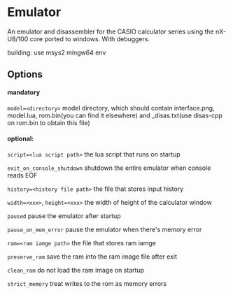 # Emulator

An emulator and disassembler for the CASIO calculator series using the nX-U8/100 core ported to windows.
With debuggers.

building: use msys2 mingw64 env

## Options

#### mandatory

`model=<directory>` model directory, which should contain interface.png, model.lua, rom.bin(you can find it elsewhere) and _disas.txt(use disas-cpp on rom.bin to obtain this file)

#### optional:

`script=<lua script path>` the lua script that runs on startup

`exit_on_console_shutdown` shutdown the entire emulator when console reads EOF

`history=<history file path>` the file that stores input history

`width=<xxx>`, `height=<xxx>` the width of height of the calculator window

`paused` pause the emulator after startup

`pause_on_mem_error` pause the emulator when there's memory error

`ram=<ram iamge path>` the file that stores ram iamge

`preserve_ram` save the ram into the ram image file after exit

`clean_ram` do not load the ram image on startup

`strict_memory` treat writes to the rom as memory errors
